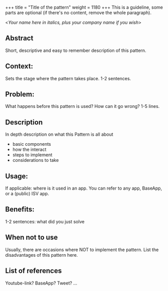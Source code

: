 +++
title = "Title of the pattern"
weight = 1180
+++
This is a guideline, some parts are optional (if there's no content, remove the whole paragraph).

<_Your name here in italics, plus your company name if you wish_\>

## Abstract

Short, descriptive and easy to remember description of this pattern.

## Context: 

Sets the stage where the pattern takes place. 1-2 sentences.

## Problem: 

What happens before this pattern is used? How can it go wrong? 1-5 lines.

## Description

In depth description on what this Pattern is all about
- basic components
- how the interact
- steps to implement
- considerations to take

## Usage: 

If applicable: where is it used in an app.  You can refer to any app, BaseApp, or a (public) ISV app.

## Benefits:

1-2 sentences: what did you just solve

## When not to use

Usually, there are occasions where NOT to implement the pattern.  List the disadvantages of this pattern here.

## List of references

Youtube-link? BaseApp? Tweet? ...
